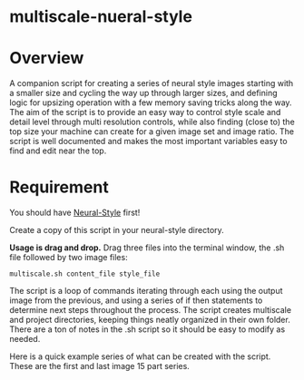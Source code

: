 # multiscale-nueral-style
# Overview
A companion script for creating a series of neural style images starting with a smaller size and cycling the way up through larger sizes, and defining logic for upsizing operation with a few memory saving tricks along the way. The aim of the script is to provide an easy way to control style scale and detail level through multi resolution controls, while also finding (close to) the top size your machine can create for a given image set and image ratio. The script is well documented and makes the most important variables easy to find and edit near the top.

# Requirement
You should have [Neural-Style](https://github.com/jcjohnson/neural-style/) first!


Create a copy of this script in your neural-style directory. 

<strong>Usage is drag and drop.</strong> Drag three files into the terminal window, the .sh file followed by two image files:

`multiscale.sh content_file style_file`


The script is a loop of commands iterating through each using the output image from the previous, and using a series of if then statements to determine next steps throughout the process. The script creates multiscale and project directories, keeping things neatly organized in their own folder. There are a ton of notes in the .sh script so it should be easy to modify as needed.

Here is a quick example series of what can be created with the script. These are the first and last image 15 part series. 

<img src="http://i.imgur.com/dIlrNW7.jpg" alt=""/>
<img src="http://i.imgur.com/0TCApCR.jpg" alt=""/>
<img src="http://i.imgur.com/vVURJIM.jpg" alt=""/>
<img src="http://i.imgur.com/fxPJHpY.jpg" alt=""/>
